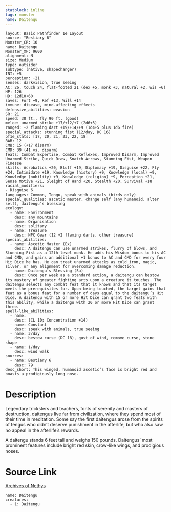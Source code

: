 ```yaml
---
statblock: inline
tags: monster
name: Daitengu
---
```

```statblock
layout: Basic Pathfinder 1e Layout
source: "Bestiary 6"
Monster_CR: 10
name: Daitengu
Monster_XP: 9600
alignment: N
size: Medium
type: outsider
subtype: (native, shapechanger)
INI: +5
perception: +21
senses: darkvision, true seeing
AC: 26, touch 24, flat-footed 21 (dex +5, monk +3, natural +2, wis +6)
HP: 126
HD: 12d10+60
saves: Fort +9, Ref +13, Will +14
immune: disease, mind-affecting effects
defensive_abilities: evasion
SR: 21
speed: 30 ft., fly 90 ft. (good)
melee: unarmed strike +17/+12/+7 (2d6+3)
ranged: +2 flaming dart +19/+14/+9 (1d4+5 plus 1d6 fire)
special_attacks: stunning fist (12/day, DC 16)
pf1e_stats: [17, 20, 21, 23, 22, 18]
BAB: 12
CMB: 15 (+17 disarm)
CMD: 39 (41 vs. disarm)
feats: Combat Expertise, Combat Reflexes, Improved Disarm, Improved Unarmed Strike, Quick Draw, Snatch Arrows, Stunning Fist, Weapon Finesse
skills: Acrobatics +20, Bluff +19, Diplomacy +19, Disguise +22, Fly +24, Intimidate +19, Knowledge (history) +9, Knowledge (local) +9, Knowledge (nobility) +9, Knowledge (religion) +9, Perception +21, Sense Motive +21, Sleight of Hand +20, Stealth +20, Survival +18
racial_modifiers:
- Disguise 6
languages: Common, Tengu, speak with animals (birds only)
special_qualities: ascetic master, change self (any humanoid, alter self), daitengu’s blessing
ecology:
  - name: Environment
    desc: any mountains
  - name: Organisation
    desc: solitary
  - name: Treasure
    desc: NPC Gear (12 +2 flaming darts, other treasure)
special_abilities:
  - name: Ascetic Master (Ex)
    desc: A daitengu can use unarmed strikes, flurry of blows, and Stunning Fist as a 12th-level monk. He adds his Wisdom bonus to his AC and CMD, and gains an additional +1 bonus to AC and CMD for every four Hit Dice he has. He can treat unarmed attacks as cold iron, magic, silver, or any alignment for overcoming damage reduction.
  - name: Daitengu’s Blessing (Su)
    desc: Once per week as a standard action, a daitengu can bestow its mastery of greater fighting arts upon a creature it touches. The daitengu selects any combat feat that it knows and that its target meets the prerequisites for. Upon being touched, the target gains that feat as a bonus feat for a number of days equal to the daitengu’s Hit Dice. A daitengu with 15 or more Hit Dice can grant two feats with this ability, while a daitengu with 20 or more Hit Dice can grant three.
spell-like_abilities:
  - name:
    desc: (CL 10; Concentration +14)
  - name: Constant
    desc: speak with animals, true seeing
  - name: 3/day
    desc: bestow curse (DC 18), gust of wind, remove curse, stone shape
  - name: 1/day
    desc: wind walk
sources:
  - name: Bestiary 6
    desc: 79
desc_short: This winged, humanoid ascetic’s face is bright red and boasts a prodigiously long nose.
```
# Description
Legendary tricksters and teachers, fonts of serenity and masters of destruction, daitengus live far from civilization, where they spend most of their time in meditation. Some say the first daitengus arose from the spirits of tengus who didn’t deserve punishment in the afterlife, but who also saw no appeal in the afterlife’s rewards. 

A daitengu stands 6 feet tall and weighs 150 pounds. Daitengus’ most prominent features include bright red skin, crow-like wings, and prodigious noses.
# Source Link
[Archives of Nethys](https://aonprd.com/MonsterDisplay.aspx?ItemName=Daitengu)
```encounter-table
name: Daitengu
creatures:
  - 1: Daitengu
```
